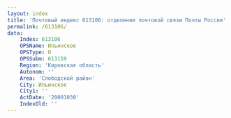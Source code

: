 ```yaml
---
layout: index
title: 'Почтовый индекс 613106: отделение почтовой связи Почты России'
permalink: /613106/
data:
    Index: 613106
    OPSName: Ильинское
    OPSType: О
    OPSSubm: 613159
    Region: 'Кировская область'
    Autonom: ''
    Area: 'Слободской район'
    City: Ильинское
    City1: ''
    ActDate: '20001030'
    IndexOld: ''
---
```

